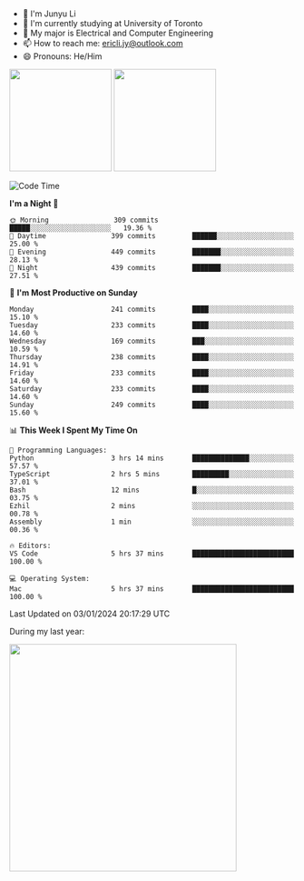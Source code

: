 ### 
- 👨 I'm Junyu Li
- 📖 I'm currently studying at University of Toronto
- 🌱 My major is Electrical and Computer Engineering
- 📫 How to reach me: ericli.jy@outlook.com
- 😄 Pronouns: He/Him

<p align="left">  
  <img height="180em" src="https://github-readme-stats-sigma-five-48.vercel.app/api?username=ericjyli&theme=tokyonight&show_icons=true&count_private=true&include_orgs=true" />
  <img height="180em" src="https://github-readme-stats-sigma-five-48.vercel.app/api/top-langs/?username=ericjyli&theme=tokyonight&count_private=true&include_orgs=true&include_orgs=true&layout=compact" />
</p>

<!--START_SECTION:waka-->
![Code Time](http://img.shields.io/badge/Code%20Time-377%20hrs%2031%20mins-blue)

**I'm a Night 🦉** 

```text
🌞 Morning                309 commits         █████░░░░░░░░░░░░░░░░░░░░   19.36 % 
🌆 Daytime                399 commits         ██████░░░░░░░░░░░░░░░░░░░   25.00 % 
🌃 Evening                449 commits         ███████░░░░░░░░░░░░░░░░░░   28.13 % 
🌙 Night                  439 commits         ███████░░░░░░░░░░░░░░░░░░   27.51 % 
```
📅 **I'm Most Productive on Sunday** 

```text
Monday                   241 commits         ████░░░░░░░░░░░░░░░░░░░░░   15.10 % 
Tuesday                  233 commits         ████░░░░░░░░░░░░░░░░░░░░░   14.60 % 
Wednesday                169 commits         ███░░░░░░░░░░░░░░░░░░░░░░   10.59 % 
Thursday                 238 commits         ████░░░░░░░░░░░░░░░░░░░░░   14.91 % 
Friday                   233 commits         ████░░░░░░░░░░░░░░░░░░░░░   14.60 % 
Saturday                 233 commits         ████░░░░░░░░░░░░░░░░░░░░░   14.60 % 
Sunday                   249 commits         ████░░░░░░░░░░░░░░░░░░░░░   15.60 % 
```


📊 **This Week I Spent My Time On** 

```text
💬 Programming Languages: 
Python                   3 hrs 14 mins       ██████████████░░░░░░░░░░░   57.57 % 
TypeScript               2 hrs 5 mins        █████████░░░░░░░░░░░░░░░░   37.01 % 
Bash                     12 mins             █░░░░░░░░░░░░░░░░░░░░░░░░   03.75 % 
Ezhil                    2 mins              ░░░░░░░░░░░░░░░░░░░░░░░░░   00.78 % 
Assembly                 1 min               ░░░░░░░░░░░░░░░░░░░░░░░░░   00.36 % 

🔥 Editors: 
VS Code                  5 hrs 37 mins       █████████████████████████   100.00 % 

💻 Operating System: 
Mac                      5 hrs 37 mins       █████████████████████████   100.00 % 
```


 Last Updated on 03/01/2024 20:17:29 UTC
<!--END_SECTION:waka-->

<p> During my last year: </p>
<img height="400em" src="https://github-readme-stats-git-master-ericjyli.vercel.app/api/wakatime?username=ericjyli&layout=compact&theme=tokyonight" />

<!--
Here are some ideas to get you started:

- 🔭 I’m currently working on ...
- 🌱 I’m currently learning ...
- 👯 I’m looking to collaborate on ...
- 🤔 I’m looking for help with ...
- 💬 Ask me about ...
- 📫 How to reach me: ...
- 😄 Pronouns: ...
- ⚡ Fun fact: ...
-->

